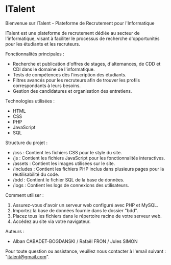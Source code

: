# ITalent
Bienvenue sur ITalent - Plateforme de Recrutement pour l'Informatique

ITalent est une plateforme de recrutement dédiée au secteur de l'informatique, visant à faciliter le processus de recherche d'opportunités pour les étudiants et les recruteurs.

Fonctionnalités principales :
- Recherche et publication d'offres de stages, d'alternances, de CDD et CDI dans le domaine de l'informatique.
- Tests de compétences dès l'inscription des étudiants.
- Filtres avancés pour les recruteurs afin de trouver les profils correspondants à leurs besoins.
- Gestion des candidatures et organisation des entretiens.

Technologies utilisées :
- HTML
- CSS 
- PHP 
- JavaScript 
- SQL

Structure du projet :
- /css : Contient les fichiers CSS pour le style du site.
- /js : Contient les fichiers JavaScript pour les fonctionnalités interactives.
- /assets : Contient les images utilisées sur le site.
- /includes : Contient les fichiers PHP inclus dans plusieurs pages pour la réutilisabilité du code.
- /bdd : Contient le fichier SQL de la base de données.
- /logs : Contient les logs de connexions des utilisateurs.

Comment utiliser :
1. Assurez-vous d'avoir un serveur web configuré avec PHP et MySQL.
2. Importez la base de données fournie dans le dossier "bdd".
3. Placez tous les fichiers dans le répertoire racine de votre serveur web.
4. Accédez au site via votre navigateur.

Auteurs :
- Alban CABADET-BOGDANSKI / Rafaël FRON / Jules SIMON

Pour toute question ou assistance, veuillez nous contacter à l'email suivant : "italent@gmail.com".
